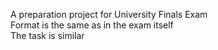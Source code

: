 A preparation project for University Finals Exam <br/>
Format is the same as in the exam itself<br/>
The task is similar

